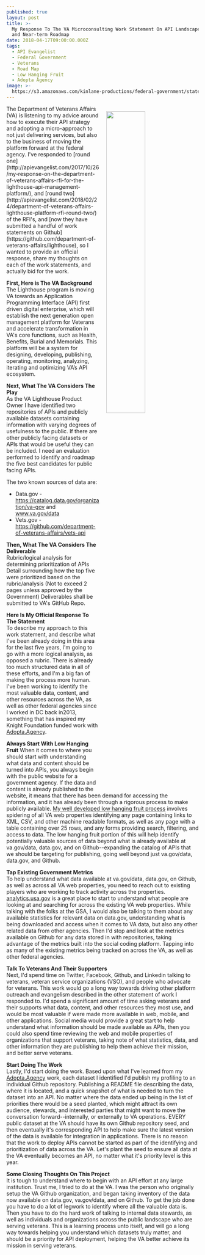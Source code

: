 ```yaml
---
published: true
layout: post
title: >-
  My Response To The VA Microconsulting Work Statement On API Landscape Analysis
  and Near-term Roadmap
date: 2018-04-17T09:00:00.000Z
tags:
  - API Evangelist
  - Federal Government
  - Veterans
  - Road Map
  - Low Hanging Fruit
  - Adopta Agency
image: >-
  https://s3.amazonaws.com/kinlane-productions/federal-government/state-2017/kin-lane-presidential-innovation-fellow.png
---
```

<p><img src="{{ page.image }}" width="45%" align="right" style="padding: 15px;" /></p>The Department of Veterans Affairs (VA) is listening to my advice around how to execute their API strategy and adopting a micro-approach to not just delivering services, but also to the business of moving the platform forward at the federal agency. I've responded to [round one](http://apievangelist.com/2017/10/26/my-response-on-the-department-of-veterans-affairs-rfi-for-the-lighthouse-api-management-platform/), and [round two](http://apievangelist.com/2018/02/24/department-of-veterans-affairs-lighthouse-platform-rfi-round-two/) of the RFI's, and [now they have submitted a handful of work statements on Github](https://github.com/department-of-veterans-affairs/lighthouse), so I wanted to provide an official response, share my thoughts on each of the work statements, and actually bid for the work.

**First, Here is The VA Background**<br />
The Lighthouse program is moving VA towards an Application Programming Interface (API) first driven digital enterprise, which will establish the next generation open management platform for Veterans and accelerate transformation in VA's core functions, such as Health, Benefits, Burial and Memorials. This platform will be a system for designing, developing, publishing, operating, monitoring, analyzing, iterating and optimizing VA’s API ecosystem.

**Next, What The VA Considers The Play**<br />
As the VA Lighthouse Product Owner I have identified two repositories of APIs and publicly available datasets containing information with varying degrees of usefulness to the public. If there are other publicly facing datasets or APIs that would be useful they can be included. I need an evaluation performed to identify and roadmap the five best candidates for public facing APIs.

The two known sources of data are:

- Data.gov - https://catalog.data.gov/organization/va-gov and www.va.gov/data
- Vets.gov - https://github.com/department-of-veterans-affairs/vets-api

**Then, What The VA Considers The Deliverable**<br />
Rubric/logical analysis for determining prioritization of APIs
Detail surrounding how the top five were prioritized based on the rubric/analysis (Not to exceed 2 pages unless approved by the Government)
Deliverables shall be submitted to VA's GitHub Repo.

**Here Is My Official Response To The Statement**<br />
To describe my approach to this work statement, and describe what I've been already doing in this area for the last five years, I'm going to go with a more logical analysis, as opposed a rubric. There is already too much structured data in all of these efforts, and I'm a big fan of making the process more human. I've been working to identify the most valuable data, content, and other resources across the VA, as well as other federal agencies since I worked in DC back in2013, something that has inspired my Knight Foundation funded work with [Adopta.Agency](http://adopta.agency/).

**Always Start With Low Hanging Fruit**
When it comes to where you should start with understanding what data and content should be turned into APIs, you always begin with the public website for a government agency. If the data and content is already published to the website, it means that there has been demand for accessing the information, and it has already been through a rigorous process to make publicly available. [My well developed low hanging fruit process](https://apievangelist.com/2016/04/13/formalizing-my-approach-to-identifying-the-low-hanging-api-fruit/) involves spidering of all VA web properties identifying any page containing links to XML, CSV, and other machine readable formats, as well as any page with a table containing over 25 rows, and any forms providing search, filtering, and access to data. The low hanging fruit portion of this will help identify potentially valuable sources of data beyond what is already available at va.gov/data, data.gov, and on Github--expanding the catalog of APIs that we should be targeting for publishing, going well beyond just va.gov/data, data.gov, and Github.

**Tap Existing Government Metrics**<br />
To help understand what data available at va.gov/data, data.gov, on Github, as well as across all VA web properties, you need to reach out to existing players who are working to track activity across the properties. [analytics.usa.gov](http://aalytics.usa.gov) is a great place to start to understand what people are looking at and searching for across the existing VA web properties. While talking with the folks at the GSA, I would also be talking to them about any available statistics for relevant data on data.gov, understanding what is being downloaded and access when it comes to VA data, but also any other related data from other agencies. Then I'd stop and look at the metrics available on Github for any data stored in with repositories, taking advantage of the metrics built into the social coding platform. Tapping into as many of the existing metrics being tracked on across the VA, as well as other federal agencies.

**Talk To Veterans And Their Supporters**<br />
Next, I'd spend time on Twitter, Facebook, Github, and Linkedin talking to veterans, veteran service organizations (VSO), and people who advocate for veterans. This work would go a long way towards driving other platform outreach and evangelism described in the other statement of work I responded to. I'd spend a significant amount of time asking veterans and their supports what data, content, and other resources they most use, and would be most valuable if were made more available in web, mobile, and other applications. Social media would provide a great start to help understand what information should be made available as APIs, then you could also spend time reviewing the web and mobile properties of organizations that support veterans, taking note of what statistics, data, and other information they are publishing to help them achieve their mission, and better serve veterans.

**Start Doing The Work**<br />
Lastly, I'd start doing the work. Based upon what I've learned from my [Adopta.Agency](http://adopta.agency/) work, each dataset I identified I'd publish my profiling to an individual Github repository. Publishing a README file describing the data, where it is located, and a quick snapshot of what is needed to turn the dataset into an API. No matter where the data ended up being in the list of priorities there would be a seed planted, which might attract its own audience, stewards, and interested parties that might want to move the conversation forward--internally, or externally to VA operations. EVERY public dataset at the VA should have its own Github repository seed, and then eventually it's corresponding API to help make sure the latest version of the data is available for integration in applications. There is no reason that the work to deploy APIs cannot be started as part of the identifying and prioritization of data across the VA. Let's plant the seed to ensure all data at the VA eventually becomes an API, no matter what it's priority level is this year.

**Some Closing Thoughts On This Project**<br />
It is tough to understand where to begin with an API effort at any large institution. Trust me, I tried to do at the VA. I was the person who originally setup the VA Github organization, and began taking inventory of the data now available on data.gov, va.gov/data, and on Github. To get the job done you have to do a lot of legwork to identify where all the valuable data is. Then you have to do the hard work of talking to internal data stewards, as well as individuals and organizations across the public landscape who are serving veterans. This is a learning process unto itself, and will go a long way towards helping you understand which datasets truly matter, and should be a priority for API deployment, helping the VA better achieve its mission in serving veterans.
